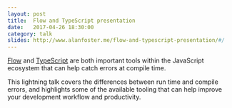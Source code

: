 ```yaml
---
layout: post
title:  Flow and TypeScript presentation
date:   2017-04-26 18:30:00
category: talk
slides: http://www.alanfoster.me/flow-and-typescript-presentation/#/
---
```


[Flow](https://flow.org/) and [TypeScript](https://www.typescriptlang.org/) are both important tools within the
JavaScript ecosystem that can help catch errors at compile time.

This lightning talk covers the differences between run time and compile errors, and highlights some of the available
tooling that can help improve your development workflow and productivity.